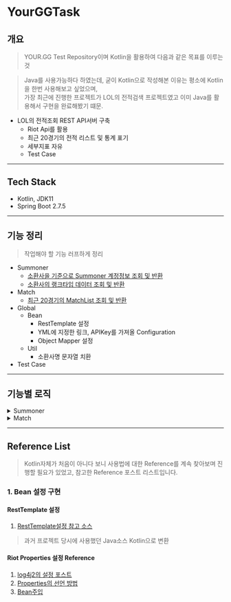 # YourGGTask

## 개요

> YOUR.GG Test Repository이며 Kotlin을 활용하여 다음과 같은 목표를 이루는것

> Java를 사용가능하다 하였는데, 굳이 Kotlin으로 작성해본 이유는 평소에 Kotlin을 한번 사용해보고 싶었으며,  
> 가장 최근에 진행한 프로젝트가 LOL의 전적검색 프로젝트였고 이미 Java를 활용해서 구현을 완료해봤기 떄문.

- LOL의 전적조회 REST API서버 구축
    - Riot Api를 활용
    - 최근 20경기의 전적 리스트 및 통계 표기
    - 세부지표 자유
    - Test Case

---

## Tech Stack

- Kotlin, JDK11
- Spring Boot 2.7.5

---

## 기능 정리

> 작업해야 할 기능 러프하게 정리

- Summoner
    - [소환사을 기준으로 Summoner 계정정보 조회 및 반환](####소환사을-기준으로-Summoner-계정정보-조회-및-반환)
    - [소환사의 랭크타입 데이터 조회 및 반환](####소환사의-랭크타입-데이터-조회-및-반환)
- Match
    - [최근 20경기의 MatchList 조회 및 반환](####최근-20경기의-MatchList-조회-및-반환)
- Global
    - Bean
        - RestTemplate 설정
        - YML에 지정한 링크, APIKey를 가져올 Configuration
        - Object Mapper 설정
    - Util
        - 소환사명 문자열 치환
- Test Case

---

## 기능별 로직

<details>
<summary> Summoner  </summary>

#### 소환사을 기준으로 Summoner 계정정보 조회 및 반환

1. 소환사 계정 정보 조회 및 반환

#### 소환사의 랭크타입 데이터 조회 및 반환

1. 소환사 계정정보 조회
2. ID값을 통하여 랭크타입 정보 조회 및 반환

</details>

<details>
<summary>Match</summary>

#### 최근 20경기의 MatchList 조회 및 반환

1. 소환사 계정정보 조회
2. 조회한 계정정보의 ID값을 통하여 최근 20경기 조회
    1. 타입지정이 없는 경우 모든게임조회
    2. 있으면 해당 타입만 조회
3. 조회 결과 반환

</details>

---

## Reference List

> Kotlin자체가 처음이 아니다 보니 사용법에 대한 Reference를 계속 찾아보며 진행할 필요가 있었고, 참고한 Reference 포스트 리스트입니다.

### 1. Bean 설정 구현

#### RestTemplate 설정

1. [RestTemplate설정 참고 소스](https://github.com/f-lab-edu/NoobLoL/blob/develop/src/main/java/com/nooblol/global/config/RestTemplateConfig.java)

> 과거 프로젝트 당시에 사용했던 Java소스 Kotlin으로 변환

#### Riot Properties 설정 Reference

1. [log4j2의 설정 포스트](https://www.wool-dev.com/backend-engineering/spring/spring-kotlin-logging-simple)
2. [Properties의 선언 방법](https://velog.io/@lsb156/Spring-Boot-Properties-Usage)
3. [Bean주입](https://jobc.tistory.com/198)


